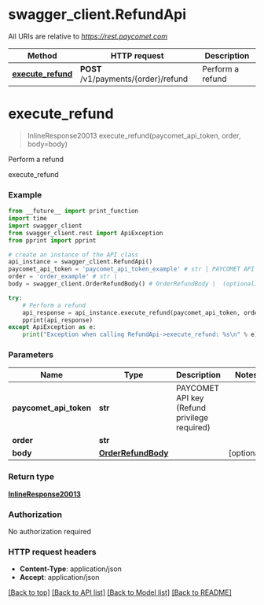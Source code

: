 # swagger_client.RefundApi

All URIs are relative to *https://rest.paycomet.com*

Method | HTTP request | Description
------------- | ------------- | -------------
[**execute_refund**](RefundApi.md#execute_refund) | **POST** /v1/payments/{order}/refund | Perform a refund

# **execute_refund**
> InlineResponse20013 execute_refund(paycomet_api_token, order, body=body)

Perform a refund

execute_refund

### Example
```python
from __future__ import print_function
import time
import swagger_client
from swagger_client.rest import ApiException
from pprint import pprint

# create an instance of the API class
api_instance = swagger_client.RefundApi()
paycomet_api_token = 'paycomet_api_token_example' # str | PAYCOMET API key (Refund privilege required)
order = 'order_example' # str | 
body = swagger_client.OrderRefundBody() # OrderRefundBody |  (optional)

try:
    # Perform a refund
    api_response = api_instance.execute_refund(paycomet_api_token, order, body=body)
    pprint(api_response)
except ApiException as e:
    print("Exception when calling RefundApi->execute_refund: %s\n" % e)
```

### Parameters

Name | Type | Description  | Notes
------------- | ------------- | ------------- | -------------
 **paycomet_api_token** | **str**| PAYCOMET API key (Refund privilege required) | 
 **order** | **str**|  | 
 **body** | [**OrderRefundBody**](OrderRefundBody.md)|  | [optional] 

### Return type

[**InlineResponse20013**](InlineResponse20013.md)

### Authorization

No authorization required

### HTTP request headers

 - **Content-Type**: application/json
 - **Accept**: application/json

[[Back to top]](#) [[Back to API list]](../README.md#documentation-for-api-endpoints) [[Back to Model list]](../README.md#documentation-for-models) [[Back to README]](../README.md)

